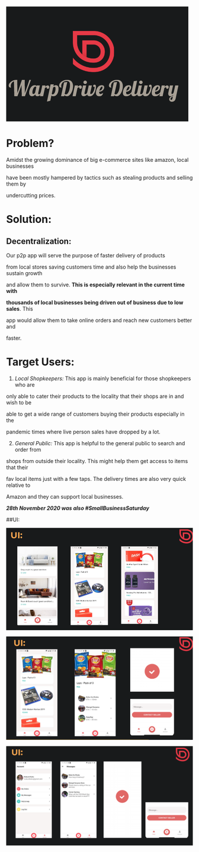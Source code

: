 ﻿![alt text](https://raw.githubusercontent.com/MukundKal/warpdrive-delivery/master/img/header.PNG)

# Problem?

Amidst the growing dominance of big e-commerce sites like amazon, local businesses

have been mostly hampered by tactics such as stealing products and selling them by

undercutting prices.

# Solution:

## Decentralization:

Our p2p app will serve the purpose of faster delivery of products

from local stores saving customers time and also help the businesses sustain growth

and allow them to survive. **This is especially relevant in the current time with**

**thousands of local businesses being driven out of business due to low sales**. This

app would allow them to take online orders and reach new customers better and

faster.

# Target Users:

1. _Local Shopkeepers:_ This app is mainly beneficial for those shopkeepers who are

only able to cater their products to the locality that their shops are in and wish to be

able to get a wide range of customers buying their products especially in the

pandemic times where live person sales have dropped by a lot.

2. _General Public:_ This app is helpful to the general public to search and order from

shops from outside their locality. This might help them get access to items that their

fav local items just with a few taps. The delivery times are also very quick relative to

Amazon and they can support local businesses.

**_28th November 2020 was also #SmallBusinessSaturday_**

##UI:

![alt text](https://raw.githubusercontent.com/MukundKal/warpdrive-delivery/master/img/ui-2.PNG)

![alt text](https://raw.githubusercontent.com/MukundKal/warpdrive-delivery/master/img/ui-3.PNG)

![alt text](https://raw.githubusercontent.com/MukundKal/warpdrive-delivery/master/img/ui-4.PNG)
